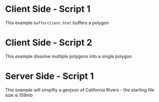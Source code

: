 # Client Side - Script 1
This example ```bufferclient.html``` buffers a polygon

# Client Side - Script 2
This example dissolve multiple polygons into a single polygon

# Server Side - Script 1
This example will simplfiy a geojson of California Rivers - the starting file size is 159mb